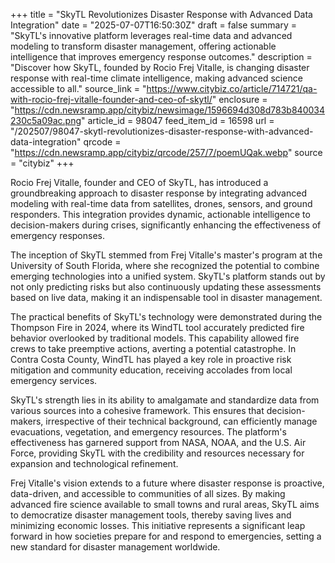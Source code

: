 +++
title = "SkyTL Revolutionizes Disaster Response with Advanced Data Integration"
date = "2025-07-07T16:50:30Z"
draft = false
summary = "SkyTL's innovative platform leverages real-time data and advanced modeling to transform disaster management, offering actionable intelligence that improves emergency response outcomes."
description = "Discover how SkyTL, founded by Rocio Frej Vitalle, is changing disaster response with real-time climate intelligence, making advanced science accessible to all."
source_link = "https://www.citybiz.co/article/714721/qa-with-rocio-frej-vitalle-founder-and-ceo-of-skytl/"
enclosure = "https://cdn.newsramp.app/citybiz/newsimage/1596694d308d783b840034230c5a09ac.png"
article_id = 98047
feed_item_id = 16598
url = "/202507/98047-skytl-revolutionizes-disaster-response-with-advanced-data-integration"
qrcode = "https://cdn.newsramp.app/citybiz/qrcode/257/7/poemUQak.webp"
source = "citybiz"
+++

<p>Rocio Frej Vitalle, founder and CEO of SkyTL, has introduced a groundbreaking approach to disaster response by integrating advanced modeling with real-time data from satellites, drones, sensors, and ground responders. This integration provides dynamic, actionable intelligence to decision-makers during crises, significantly enhancing the effectiveness of emergency responses.</p><p>The inception of SkyTL stemmed from Frej Vitalle's master's program at the University of South Florida, where she recognized the potential to combine emerging technologies into a unified system. SkyTL's platform stands out by not only predicting risks but also continuously updating these assessments based on live data, making it an indispensable tool in disaster management.</p><p>The practical benefits of SkyTL's technology were demonstrated during the Thompson Fire in 2024, where its WindTL tool accurately predicted fire behavior overlooked by traditional models. This capability allowed fire crews to take preemptive actions, averting a potential catastrophe. In Contra Costa County, WindTL has played a key role in proactive risk mitigation and community education, receiving accolades from local emergency services.</p><p>SkyTL's strength lies in its ability to amalgamate and standardize data from various sources into a cohesive framework. This ensures that decision-makers, irrespective of their technical background, can efficiently manage evacuations, vegetation, and emergency resources. The platform's effectiveness has garnered support from NASA, NOAA, and the U.S. Air Force, providing SkyTL with the credibility and resources necessary for expansion and technological refinement.</p><p>Frej Vitalle's vision extends to a future where disaster response is proactive, data-driven, and accessible to communities of all sizes. By making advanced fire science available to small towns and rural areas, SkyTL aims to democratize disaster management tools, thereby saving lives and minimizing economic losses. This initiative represents a significant leap forward in how societies prepare for and respond to emergencies, setting a new standard for disaster management worldwide.</p>